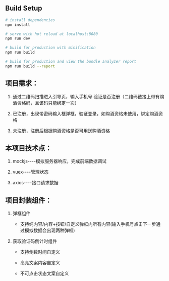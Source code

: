 ## Build Setup

``` bash
# install dependencies
npm install

# serve with hot reload at localhost:8080
npm run dev

# build for production with minification
npm run build

# build for production and view the bundle analyzer report
npm run build --report
```

## 项目需求：

1.  通过二维码扫描进入引导页，输入手机号 验证是否注册（二维码链接上带有购酒资格码，且该码只能绑定一次）

2.  已注册，出现带密码输入框弹框，验证登录，如购酒资格未使用，绑定购酒资格

3.  未注册，注册后根据购酒资格是否可用送购酒资格



## 本项目技术点：

1. mockjs----模拟服务器响应，完成前端数据调试

2. vuex----管理状态

3. axios----接口请求数据

## 项目封装组件：

1.  弹框组件

    +   支持纯内容/内容+按钮/自定义弹框内所有内容(输入手机号点击下一步通过模拟数据会出现两种弹框)


2.  获取验证码倒计时组件

    +   支持倒数时间自定义

    +   高亮文案内容自定义

    +   不可点击状态文案自定义

